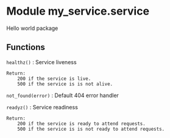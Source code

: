 Module my_service.service
=========================
Hello world package

Functions
---------

`healthz()`
:   Service liveness
    
    Return:
        200 if the service is live.
        500 if the service is is not alive.

`not_found(error)`
:   Default 404 error handler

`readyz()`
:   Service readiness
    
    Return:
        200 if the service is ready to attend requests.
        500 if the service is is not ready to attend requests.